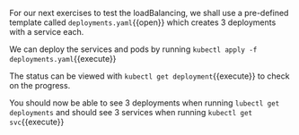 For our next exercises to test the loadBalancing, we shall use a pre-defined template called `deployments.yaml`{{open}} which creates 3 deployments with a service each.

We can deploy the services and pods by running `kubectl apply -f deployments.yaml`{{execute}}

The status can be viewed with `kubectl get deployment`{{execute}} to check on the progress.

You should now be able to see 3 deployments when running `lubectl get deployments` and should see 3 services when running `kubectl get svc`{{execute}}
